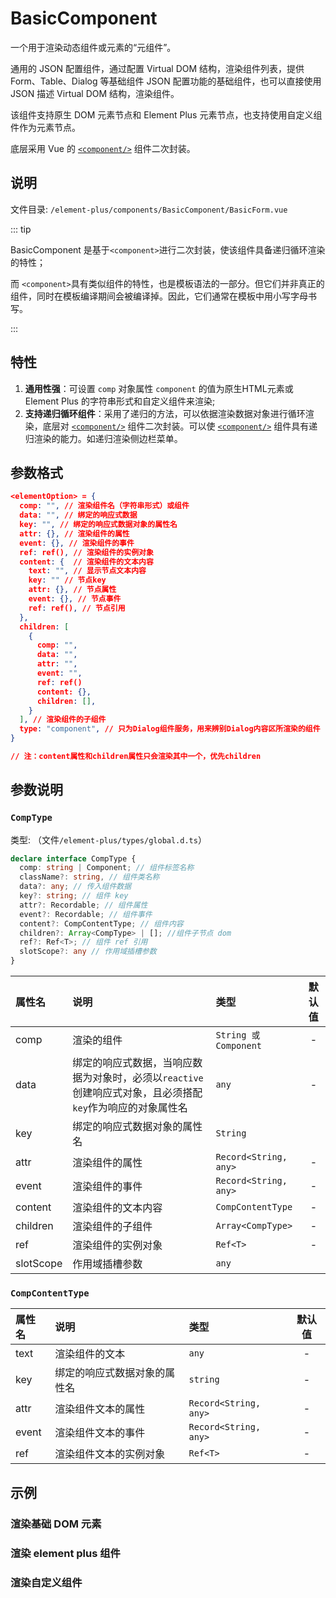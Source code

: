 # BasicComponent  

一个用于渲染动态组件或元素的“元组件”。

通用的 JSON 配置组件，通过配置 Virtual DOM 结构，渲染组件列表，提供 Form、Table、Dialog 等基础组件 JSON 配置功能的基础组件，也可以直接使用 JSON 描述 Virtual DOM 结构，渲染组件。

该组件支持原生 DOM 元素节点和 Element Plus 元素节点，也支持使用自定义组件作为元素节点。

底层采用 Vue 的 [`<component/>`](https://cn.vuejs.org/api/built-in-special-elements.html#component) 组件二次封装。



## 说明

文件目录: `/element-plus/components/BasicComponent/BasicForm.vue`

::: tip

BasicComponent  是基于`<component>`进行二次封装，使该组件具备递归循环渲染的特性；

而 `<component>`具有类似组件的特性，也是模板语法的一部分。但它们并非真正的组件，同时在模板编译期间会被编译掉。因此，它们通常在模板中用小写字母书写。

:::

## 特性

  1. **通用性强**：可设置 `comp` 对象属性 `component` 的值为原生HTML元素或 Element Plus 的字符串形式和自定义组件来渲染;
  2. **支持递归循环组件**：采用了递归的方法，可以依据渲染数据对象进行循环渲染，底层对  [`<component/>`](https://cn.vuejs.org/api/built-in-special-elements.html#component) 组件二次封装。可以使   [`<component/>`](https://cn.vuejs.org/api/built-in-special-elements.html#component) 组件具有递归渲染的能力。如递归渲染侧边栏菜单。

## 参数格式

  ```json
  <elementOption> = {
    comp: "", // 渲染组件名（字符串形式）或组件
    data: "", // 绑定的响应式数据
    key: "", // 绑定的响应式数据对象的属性名
    attr: {}, // 渲染组件的属性
    event: {}, // 渲染组件的事件
    ref: ref(), // 渲染组件的实例对象
    content: {  // 渲染组件的文本内容
      text: "", // 显示节点文本内容
      key: "" // 节点key
      attr: {}, // 节点属性
      event: {}, // 节点事件
      ref: ref(), // 节点引用
    }, 
    children: [ 
      {
        comp: "",
        data: "",
        attr: "",
        event: "",
        ref: ref()
        content: {},
        children: [],
      }
    ], // 渲染组件的子组件
    type: "component", // 只为Dialog组件服务，用来辨别Dialog内容区所渲染的组件
  }
  
  // 注：content属性和children属性只会渲染其中一个，优先children
  ```
## 参数说明

### `CompType`

类型:  （文件`/element-plus/types/global.d.ts`）

```typescript
declare interface CompType {
  comp: string | Component; // 组件标签名称
  className?: string, // 组件类名称
  data?: any; // 传入组件数据
  key?: string; // 组件 key 
  attr?: Recordable; // 组件属性
  event?: Recordable; // 组件事件
  content?: CompContentType; // 组件内容
  children?: Array<CompType> | []; //组件子节点 dom 
  ref?: Ref<T>; // 组件 ref 引用
  slotScope?: any // 作用域插槽参数
}

```

|  属性名  |                             说明                             |        类型         | 默认值 |
| :------- | :----------------------------------------------------------- | :------------------ | :----: |
|   comp   |                          渲染的组件                          | `String 或 Component` |   -    |
|   data   | 绑定的响应式数据，当响应数据为对象时，必须以`reactive`创建响应式对象，且必须搭配`key`作为响应的对象属性名 |         `any`         |   -    |
|   key    |                 绑定的响应式数据对象的属性名                 |       `String`      |        |
|   attr   |                        渲染组件的属性                        | `Record<String, any>` |   -    |
|  event   |                        渲染组件的事件                        | `Record<String, any>`|   -    |
| content  |                      渲染组件的文本内容                      |   `CompContentType`   |   -    |
| children |                       渲染组件的子组件                       |   `Array<CompType>`   |   -    |
|   ref    |                      渲染组件的实例对象                      |       `Ref<T>`        |   -    |
| slotScope | 作用域插槽参数 | `any` |  |

### `CompContentType`

| 属性名 |             说明             |        类型         | 默认值 |
| :----- | :--------------------------- | :------------------ | :----: |
|  text  |        渲染组件的文本        |         `any `        |   -    |
|  key   | 绑定的响应式数据对象的属性名 |       `string`        |   -    |
|  attr  |      渲染组件文本的属性      | `Record<String, any>` |   -    |
| event  |      渲染组件文本的事件      | `Record<String, any>` |   -    |
|  ref   |    渲染组件文本的实例对象    |       `Ref<T>`        |   -    |

## 示例

### 渲染基础 DOM 元素

<xw-demo
    demo-height="150px"
    source-code="element-plus:::basecomponent/basecomponent-basics-use-demo"
/>

### 渲染 element plus 组件

<xw-demo
    demo-height="100px"
    source-code="element-plus:::basecomponent/basecomponent-element-use-demo"
/>

### 渲染自定义组件

<xw-demo
    demo-height="400px"
    source-code="element-plus:::basecomponent/basecomponent-user-define-demo"
/>